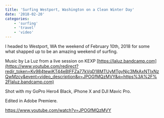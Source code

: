 ```yaml
---
title: 'Surfing Westport, Washington on a Clean Winter Day'
date: '2018-02-20'
categories:
    - 'surfing'
    - 'travel'
    - 'video'
---
```


I headed to Westport, WA the weekend of February 10th, 2018 for some what shapped up to be an amazing weekend of surfing.

Music by La Luz from a live session on KEXP [https://laluz.bandcamp.com](https://www.youtube.com/redirect?redir_token=Kv984tewiKT44eBlFFZa77kVqD18MTUyMTgyNjc3MkAxNTIxNzQwMzcy&event=video_description&v=JPOGfMQzMVY&q=https%3A%2F%2Flaluz.bandcamp.com)

Shot with my GoPro Hero4 Black, iPhone X and DJI Mavic Pro.

Edited in Adobe Premiere.

https://www.youtube.com/watch?v=JPOGfMQzMVY
